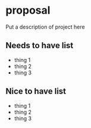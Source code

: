 # proposal


Put a description of project here

## Needs to have list

- thing 1
- thing 2
- thing 3

## Nice to have list

- thing 1
- thing 2
- thing 3
